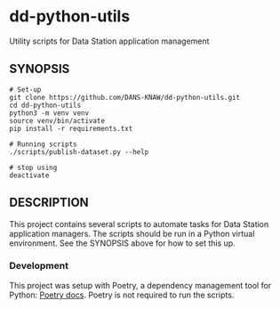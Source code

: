 dd-python-utils
===============

Utility scripts for Data Station application management

SYNOPSIS
--------

    # Set-up
    git clone https://github.com/DANS-KNAW/dd-python-utils.git
    cd dd-python-utils
    python3 -m venv venv
    source venv/bin/activate
    pip install -r requirements.txt
    
    # Running scripts
    ./scripts/publish-dataset.py --help
    
    # stop using
    deactivate

DESCRIPTION
-----------
This project contains several scripts to automate tasks for Data Station application managers. The scripts should be run
in a Python virtual environment. See the SYNOPSIS above for how to set this up.

### Development

This project was setup with Poetry, a dependency management tool for
Python: [Poetry docs](https://python-poetry.org/docs/). Poetry is not required to run the scripts. 


